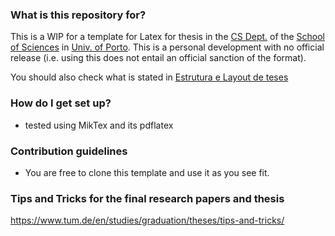 ### What is this repository for? ###

This is a WIP for a template for Latex for thesis in the [CS Dept.](http://www.dcc.fc.up.pt/) of the [School of Sciences](http://www.fc.up.pt/) in [Univ. of Porto](http://www.up.pt/). This is a personal development with no official release (i.e. using this does not entail an official sanction of the format).

You should also check what is stated in [Estrutura e Layout de teses](https://sigarra.up.pt/fcup/pt/conteudos_geral.ver?pct_pag_id=1011511&pct_parametros=pv_unidade=97&pct_grupo=33673&pct_grupo=33670&pct_grupo=33675&pct_grupo=33683&pct_grupo=36711#36711)

### How do I get set up? ###

* tested using MikTex and its pdflatex

### Contribution guidelines ###

* You are free to clone this template and use it as you see fit.

### Tips and Tricks for the final research papers and thesis ###
https://www.tum.de/en/studies/graduation/theses/tips-and-tricks/
